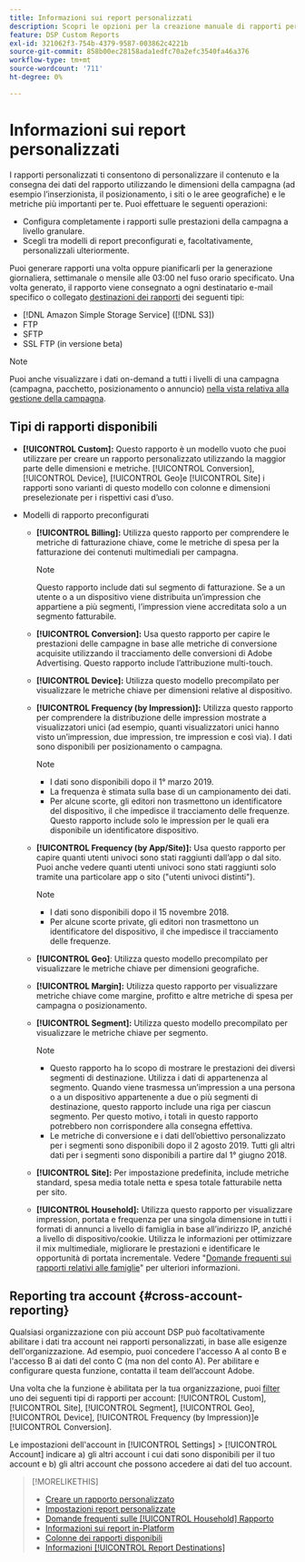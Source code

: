 ```yaml
---
title: Informazioni sui report personalizzati
description: Scopri le opzioni per la creazione manuale di rapporti personalizzati o l’utilizzo di modelli di rapporti preconfigurati.
feature: DSP Custom Reports
exl-id: 321062f3-754b-4379-9587-003862c4221b
source-git-commit: 858b00ec28158ada1edfc70a2efc3540fa46a376
workflow-type: tm+mt
source-wordcount: '711'
ht-degree: 0%

---
```


# Informazioni sui report personalizzati

I rapporti personalizzati ti consentono di personalizzare il contenuto e la consegna dei dati del rapporto utilizzando le dimensioni della campagna (ad esempio l’inserzionista, il posizionamento, i siti o le aree geografiche) e le metriche più importanti per te. Puoi effettuare le seguenti operazioni:

* Configura completamente i rapporti sulle prestazioni della campagna a livello granulare.
* Scegli tra modelli di report preconfigurati e, facoltativamente, personalizzali ulteriormente.

Puoi generare rapporti una volta oppure pianificarli per la generazione giornaliera, settimanale o mensile alle 03:00 nel fuso orario specificato. Una volta generato, il rapporto viene consegnato a ogni destinatario e-mail specifico o collegato [destinazioni dei rapporti](/help/dsp/reports/report-destinations/report-destination-about.md) dei seguenti tipi:

* [!DNL Amazon Simple Storage Service] ([!DNL S3])
* FTP
* SFTP
* SSL FTP (in versione beta)

>[!NOTE]
>
>Puoi anche visualizzare i dati on-demand a tutti i livelli di una campagna (campagna, pacchetto, posizionamento o annuncio) [nella vista relativa alla gestione della campagna](/help/dsp/campaign-management/reports/campaign-reports-about.md).

## Tipi di rapporti disponibili

* **[!UICONTROL Custom]:** Questo rapporto è un modello vuoto che puoi utilizzare per creare un rapporto personalizzato utilizzando la maggior parte delle dimensioni e metriche. [!UICONTROL Conversion], [!UICONTROL Device], [!UICONTROL Geo]e [!UICONTROL Site] i rapporti sono varianti di questo modello con colonne e dimensioni preselezionate per i rispettivi casi d’uso.

* Modelli di rapporto preconfigurati

   * **[!UICONTROL Billing]:** Utilizza questo rapporto per comprendere le metriche di fatturazione chiave, come le metriche di spesa per la fatturazione dei contenuti multimediali per campagna.

      >[!NOTE]
      >
      >Questo rapporto include dati sul segmento di fatturazione. Se a un utente o a un dispositivo viene distribuita un’impression che appartiene a più segmenti, l’impression viene accreditata solo a un segmento fatturabile.

   * **[!UICONTROL Conversion]:** Usa questo rapporto per capire le prestazioni delle campagne in base alle metriche di conversione acquisite utilizzando il tracciamento delle conversioni di Adobe Advertising. Questo rapporto include l’attribuzione multi-touch.

   * **[!UICONTROL Device]:** Utilizza questo modello precompilato per visualizzare le metriche chiave per dimensioni relative al dispositivo.

   * **[!UICONTROL Frequency (by Impression)]:** Utilizza questo rapporto per comprendere la distribuzione delle impression mostrate a visualizzatori unici (ad esempio, quanti visualizzatori unici hanno visto un’impression, due impression, tre impression e così via). I dati sono disponibili per posizionamento o campagna.

      >[!NOTE]
      >
      >* I dati sono disponibili dopo il 1° marzo 2019.
      >* La frequenza è stimata sulla base di un campionamento dei dati.
      >* Per alcune scorte, gli editori non trasmettono un identificatore del dispositivo, il che impedisce il tracciamento delle frequenze. Questo rapporto include solo le impression per le quali era disponibile un identificatore dispositivo.


   * **[!UICONTROL Frequency (by App/Site)]:** Usa questo rapporto per capire quanti utenti univoci sono stati raggiunti dall’app o dal sito. Puoi anche vedere quanti utenti univoci sono stati raggiunti solo tramite una particolare app o sito (&quot;utenti univoci distinti&quot;).

      >[!NOTE]
      >
      >* I dati sono disponibili dopo il 15 novembre 2018.
      >* Per alcune scorte private, gli editori non trasmettono un identificatore del dispositivo, il che impedisce il tracciamento delle frequenze.


   * **[!UICONTROL Geo]**: Utilizza questo modello precompilato per visualizzare le metriche chiave per dimensioni geografiche.

   * **[!UICONTROL Margin]:** Utilizza questo rapporto per visualizzare metriche chiave come margine, profitto e altre metriche di spesa per campagna o posizionamento.

   * **[!UICONTROL Segment]:** Utilizza questo modello precompilato per visualizzare le metriche chiave per segmento.

      >[!NOTE]
      >
      >* Questo rapporto ha lo scopo di mostrare le prestazioni dei diversi segmenti di destinazione. Utilizza i dati di appartenenza al segmento. Quando viene trasmessa un’impression a una persona o a un dispositivo appartenente a due o più segmenti di destinazione, questo rapporto include una riga per ciascun segmento. Per questo motivo, i totali in questo rapporto potrebbero non corrispondere alla consegna effettiva.
      >* Le metriche di conversione e i dati dell’obiettivo personalizzato per i segmenti sono disponibili dopo il 2 agosto 2019. Tutti gli altri dati per i segmenti sono disponibili a partire dal 1° giugno 2018.


   * **[!UICONTROL Site]:** Per impostazione predefinita, include metriche standard, spesa media totale netta e spesa totale fatturabile netta per sito.

   * **[!UICONTROL Household]:** Utilizza questo rapporto per visualizzare impression, portata e frequenza per una singola dimensione in tutti i formati di annunci a livello di famiglia in base all’indirizzo IP, anziché a livello di dispositivo/cookie. Utilizza le informazioni per ottimizzare il mix multimediale, migliorare le prestazioni e identificare le opportunità di portata incrementale. Vedere &quot;[Domande frequenti sui rapporti relativi alle famiglie](/help/dsp/reports/faq-household-report.md)&quot; per ulteriori informazioni.

## Reporting tra account {#cross-account-reporting}

Qualsiasi organizzazione con più account DSP può facoltativamente abilitare i dati tra account nei rapporti personalizzati, in base alle esigenze dell&#39;organizzazione. Ad esempio, puoi concedere l&#39;accesso A al conto B e l&#39;accesso B ai dati del conto C (ma non del conto A). Per abilitare e configurare questa funzione, contatta il team dell’account Adobe.

Una volta che la funzione è abilitata per la tua organizzazione, puoi [filter](report-settings.md) uno dei seguenti tipi di rapporti per account:  [!UICONTROL Custom], [!UICONTROL Site], [!UICONTROL Segment], [!UICONTROL Geo], [!UICONTROL Device], [!UICONTROL Frequency (by Impression)]e [!UICONTROL Conversion].

Le impostazioni dell&#39;account in [!UICONTROL Settings] > [!UICONTROL Account] indicare a) gli altri account i cui dati sono disponibili per il tuo account e b) gli altri account che possono accedere ai dati del tuo account.

>[!MORELIKETHIS]
>
>* [Creare un rapporto personalizzato](/help/dsp/reports/report-create.md)
>* [Impostazioni report personalizzate](/help/dsp/reports/report-settings.md)
>* [Domande frequenti sulle [!UICONTROL Household] Rapporto](/help/dsp/reports/faq-household-report.md)
>* [Informazioni sui report in-Platform](/help/dsp/campaign-management/reports/campaign-reports-about.md)
>* [Colonne dei rapporti disponibili](/help/dsp/reports/report-columns.md)
>* [Informazioni [!UICONTROL Report Destinations]](/help/dsp/reports/report-destinations/report-destination-about.md)

